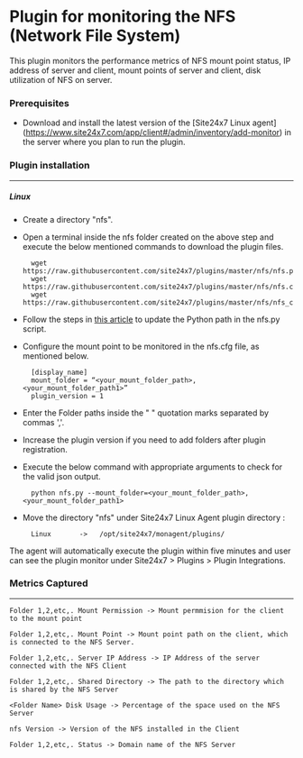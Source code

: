 Plugin for monitoring the NFS (Network File System)
==============================================

This plugin monitors the performance metrics of NFS mount point status, IP address of server and client, mount points of server and client, disk utilization of NFS on server.

### Prerequisites

- Download and install the latest version of the [Site24x7 Linux agent] (https://www.site24x7.com/app/client#/admin/inventory/add-monitor) in the server where you plan to run the plugin. 


### Plugin installation
---
##### Linux 

- Create a directory "nfs".

- Open a terminal inside the nfs folder created on the above step and execute the below mentioned commands to download the plugin files.

		wget https://raw.githubusercontent.com/site24x7/plugins/master/nfs/nfs.py
		wget https://raw.githubusercontent.com/site24x7/plugins/master/nfs/nfs.cfg
		wget https://raw.githubusercontent.com/site24x7/plugins/master/nfs/nfs_check.sh

- Follow the steps in [this article](https://support.site24x7.com/portal/en/kb/articles/updating-python-path-in-a-plugin-script-for-linux-servers) to update the Python path in the nfs.py script.
	
- Configure the mount point to be monitored in the nfs.cfg file, as mentioned below.

		[display_name]
		mount_folder = “<your_mount_folder_path>,<your_mount_folder_path1>”
		plugin_version = 1

- Enter the Folder paths inside the " " quotation marks separated by commas ','.

- Increase the plugin version if you need to add folders after plugin registration.

- Execute the below command with appropriate arguments to check for the valid json output.  

		python nfs.py --mount_folder=<your_mount_folder_path>,<your_mount_folder_path1>
  


- Move the directory "nfs" under Site24x7 Linux Agent plugin directory : 

		Linux       ->   /opt/site24x7/monagent/plugins/

The agent will automatically execute the plugin within five minutes and user can see the plugin monitor under Site24x7 > Plugins > Plugin Integrations.


### Metrics Captured
---
	Folder 1,2,etc,. Mount Permission -> Mount permmision for the client to the mount point 

	Folder 1,2,etc,. Mount Point -> Mount point path on the client, which is connected to the NFS Server.

	Folder 1,2,etc,. Server IP Address -> IP Address of the server connected with the NFS Client

	Folder 1,2,etc,. Shared Directory -> The path to the directory which is shared by the NFS Server

	<Folder Name> Disk Usage -> Percentage of the space used on the NFS Server

	nfs Version -> Version of the NFS installed in the Client

	Folder 1,2,etc,. Status -> Domain name of the NFS Server
